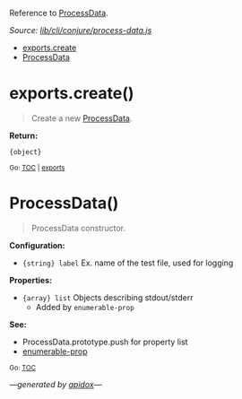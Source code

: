 Reference to [ProcessData](#processdata).

_Source: [lib/cli/conjure/process-data.js](../lib/cli/conjure/process-data.js)_

<a name="tableofcontents"></a>

- <a name="toc_exportscreate"></a><a name="toc_exports"></a>[exports.create](#exportscreate)
- <a name="toc_processdata"></a>[ProcessData](#processdata)

<a name="exports"></a>

# exports.create()

> Create a new [ProcessData](#processdata).

**Return:**

`{object}`

<sub>Go: [TOC](#tableofcontents) | [exports](#toc_exports)</sub>

# ProcessData()

> ProcessData constructor.

**Configuration:**

- `{string} label` Ex. name of the test file, used for logging

**Properties:**

- `{array} list` Objects describing stdout/stderr
  - Added by `enumerable-prop`

**See:**

- ProcessData.prototype.push for property list
- [enumerable-prop](https://github.com/codeactual/enumerable-prop)

<sub>Go: [TOC](#tableofcontents)</sub>

_&mdash;generated by [apidox](https://github.com/codeactual/apidox)&mdash;_
